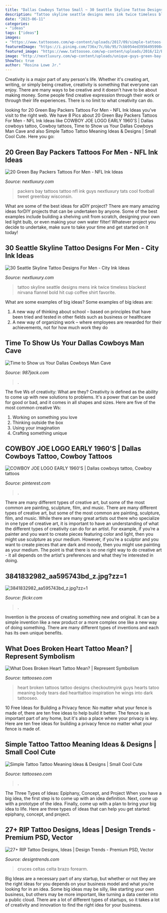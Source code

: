```yaml
---
title: "Dallas Cowboys Tattoo Small ~ 30 Seattle Skyline Tattoo Designs For Men"
description: "Tattoo skyline seattle designs mens ink twice timeless blackest nirvana flannel bold hit cup coffee shirt favorite"
date: "2023-06-11"
categories:
- "ideas"
tags: ["ideas"]
images:
- "https://www.tattooseo.com/wp-content/uploads/2017/09/simple-tattoos-18.jpg"
featuredImage: "https://i.pinimg.com/736x/7c/bb/95/7cbb954ed3956495998cd354535b71a9.jpg"
featured_image: "https://www.tattooseo.com/wp-content/uploads/2016/12/Broken-Heart-Tattoos-2.jpg"
image: "http://nextluxury.com/wp-content/uploads/unique-guys-green-bay-packers-state-outlien-leg-tattoos.jpg"
ShowToc: true
author: "Rosina Lowe Jr."
---
```



Creativity is a major part of any person's life. Whether it's creating art, writing, or simply being creative, creativity is something that everyone can enjoy. There are many ways to be creative and it doesn't have to be about making money. Some people find creative expression through their work or through their life experiences. There is no limit to what creativity can do.

	

		
looking for 20 Green Bay Packers Tattoos For Men - NFL Ink Ideas you've visit to the right web. We have 8 Pics about 20 Green Bay Packers Tattoos For Men - NFL Ink Ideas like COWBOY JOE LOGO EARLY 1960&#039;S | Dallas cowboys tattoo, Cowboy tattoos, Time to Show us Your Dallas Cowboys Man Cave and also Simple Tattoo Tattoo Meaning Ideas &amp; Designs | Small Cool Cute. Here you go:
		
    
## 20 Green Bay Packers Tattoos For Men - NFL Ink Ideas

<img loading=lazy src="http://nextluxury.com/wp-content/uploads/unique-guys-green-bay-packers-state-outlien-leg-tattoos.jpg" onerror="this.onerror=null;this.src='https://tse4.mm.bing.net/th?id=OIP.Wi92Ooc-VpO7yBYTciekWgHaHG&amp;pid=15.1';" alt="20 Green Bay Packers Tattoos For Men - NFL Ink Ideas">

_Source: nextluxury.com_

>packers bay tattoos tattoo nfl ink guys nextluxury tats cool football tweet greenbay wisconsin. 

	

What are some of the best ideas for aDIY project?
There are many amazing ideas forDIY projects that can be undertaken by anyone. Some of the best examples include building a shelving unit from scratch, designing your own led light bulb, or even making your own water filter! Whatever project you decide to undertake, make sure to take your time and get started on it today!

    
## 30 Seattle Skyline Tattoo Designs For Men - City Ink Ideas

<img loading=lazy src="http://nextluxury.com/wp-content/uploads/amazing-mens-soundwave-seattle-skyline-outer-forearm-tattoo.jpg" onerror="this.onerror=null;this.src='https://tse3.mm.bing.net/th?id=OIP._UnHH1e1rIb5gkZasGl0sQHaHU&amp;pid=15.1';" alt="30 Seattle Skyline Tattoo Designs For Men - City Ink Ideas">

_Source: nextluxury.com_

>tattoo skyline seattle designs mens ink twice timeless blackest nirvana flannel bold hit cup coffee shirt favorite. 

	

What are some examples of big ideas?
Some examples of big ideas are: 
1. A new way of thinking about school – based on principles that have been tried and tested in other fields such as business or healthcare
2. A new way of organizing work – where employees are rewarded for their achievements, not for how much work they do

    
## Time To Show Us Your Dallas Cowboys Man Cave

<img loading=lazy src="https://townsquare.media/site/154/files/2020/09/dallascowboys090120.jpg?w=1200&amp;h=0&amp;zc=1&amp;s=0&amp;a=t&amp;q=89" onerror="this.onerror=null;this.src='https://tse2.mm.bing.net/th?id=OIP.dNPPWtNXbaHqXhaQ7mmOmgHaD8&amp;pid=15.1';" alt="Time to Show us Your Dallas Cowboys Man Cave">

_Source: 987jack.com_

>. 

	

The five Ws of creativity: What are they?
Creativity is defined as the ability to come up with new solutions to problems. It's a power that can be used for good or bad, and it comes in all shapes and sizes. Here are five of the most common creative Ws: 
1. Working on something you love 
2. Thinking outside the box 
3. Using your imagination 
4. Crafting something unique 

    
## COWBOY JOE LOGO EARLY 1960&#039;S | Dallas Cowboys Tattoo, Cowboy Tattoos

<img loading=lazy src="https://i.pinimg.com/736x/7c/bb/95/7cbb954ed3956495998cd354535b71a9.jpg" onerror="this.onerror=null;this.src='https://tse3.mm.bing.net/th?id=OIP.aRYQwsYbYppnebkOeuQ3HwHaJ4&amp;pid=15.1';" alt="COWBOY JOE LOGO EARLY 1960&#039;S | Dallas cowboys tattoo, Cowboy tattoos">

_Source: pinterest.com_

>. 

	

There are many different types of creative art, but some of the most common are painting, sculpture, film, and music.
There are many different types of creative art, but some of the most common are painting, sculpture, film, and music. While there are many great artists out there who specialize in one type of creative art, it is important to have an understanding of what the different types of creativity can do for an artist. For example, if you’re a painter and you want to create pieces featuring color and light, then you might use sculpture as your medium. However, if you’re a sculptor and you want to create pieces that are dark and moody, then you might use painting as your medium. The point is that there is no one right way to do creative art - it all depends on the artist's preferences and what they're interested in doing.

    
## 3841832982_aa595743bd_z.jpg?zz=1

<img loading=lazy src="http://farm4.staticflickr.com/3465/3841832982_aa595743bd_z.jpg?zz=1" onerror="this.onerror=null;this.src='https://tse1.mm.bing.net/th?id=OIP.9TLadJzJXoU5QgkoYPO0JQHaF7&amp;pid=15.1';" alt="3841832982_aa595743bd_z.jpg?zz=1">

_Source: flickr.com_

>. 

	

Invention is the process of creating something new and original. It can be a simple invention like a new product or a more complex one like a new way of doing something. There are many different types of inventions and each has its own unique benefits.

    
## What Does Broken Heart Tattoo Mean? | Represent Symbolism

<img loading=lazy src="https://www.tattooseo.com/wp-content/uploads/2016/12/Broken-Heart-Tattoos-2.jpg" onerror="this.onerror=null;this.src='https://tse1.mm.bing.net/th?id=OIP.yP2K7xYAp1zFsCCpSbWaCwAAAA&amp;pid=15.1';" alt="What Does Broken Heart Tattoo Mean? | Represent Symbolism">

_Source: tattooseo.com_

>heart broken tattoos tattoo designs checkoutmyink guys hearts tatoo meaning body tears dad hearttattoo inspiration he wings into dark tattooseo. 

	

10 Free Ideas for Building a Privacy fence: No matter what your fence is made of, there are ten free ideas to help build it better.
The fence is an important part of any home, but it's also a place where your privacy is key. Here are ten free ideas for building a privacy fence no matter what your fence is made of.

    
## Simple Tattoo Tattoo Meaning Ideas &amp; Designs | Small Cool Cute

<img loading=lazy src="https://www.tattooseo.com/wp-content/uploads/2017/09/simple-tattoos-18.jpg" onerror="this.onerror=null;this.src='https://tse4.mm.bing.net/th?id=OIP._8hIw1v1WBW31CnTxdcnKgHaJ3&amp;pid=15.1';" alt="Simple Tattoo Tattoo Meaning Ideas &amp; Designs | Small Cool Cute">

_Source: tattooseo.com_

>. 

	

The Three Types of Ideas: Epiphany, Concept, and Project
When you have a big idea, the first step is to come up with an idea definition. Next, come up with a prototype of the idea. Finally, come up with a plan to bring your big idea to life. Here are three types of ideas that can help you get started: epiphany, concept, and project.

    
## 27+ RIP Tattoo Designs, Ideas | Design Trends - Premium PSD, Vector

<img loading=lazy src="https://images.designtrends.com/wp-content/uploads/2016/02/25053001/Celtic-Cross-Tattoo.jpg" onerror="this.onerror=null;this.src='https://tse4.mm.bing.net/th?id=OIP.ICaqfs-SPKyNlhvVHaTdsQHaHa&amp;pid=15.1';" alt="27+ RIP Tattoo Designs, Ideas | Design Trends - Premium PSD, Vector">

_Source: designtrends.com_

>cruces celtas celta brazo forearm. 

	

Big Ideas are a necessary part of any startup, but whether or not they are the right ideas for you depends on your business model and what you’re looking for in an idea. Some big ideas may be silly, like starting your own business, but others may be more important, like turning a data center into a public cloud. There are a lot of different types of startups, so it takes a lot of creativity and innovation to find the right idea for your business.


